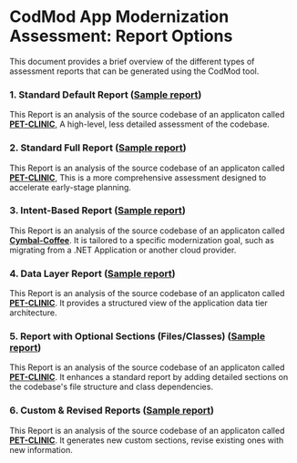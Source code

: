 # **CodMod App Modernization Assessment:**   **Report Options**

This document provides a brief overview of the different types of assessment reports that can be generated using the CodMod tool.

### **1\. Standard Default Report ([Sample report](https://github.com/GoogleCloudPlatform/migrationcenter-utils/blob/f829a6bdccaf9ebe20e17f5efabf3318ff913633/tools/codmod/sample-reports/shopping-cart.html))**

This Report is an analysis of the source codebase of an applicaton called **[PET-CLINIC](https://github.com/spring-projects/spring-petclinic.git)**, A high-level, less detailed assessment of the codebase. 

### **2\. Standard Full Report ([Sample report](https://github.com/GoogleCloudPlatform/migrationcenter-utils/blob/f829a6bdccaf9ebe20e17f5efabf3318ff913633/tools/codmod/sample-reports/shopping-cart.html))**

This Report is an analysis of the source codebase of an applicaton called **[PET-CLINIC](https://github.com/spring-projects/spring-petclinic.git)**, This is a more comprehensive assessment designed to accelerate early-stage planning. 

### **3\. Intent-Based Report ([Sample report](https://github.com/GoogleCloudPlatform/migrationcenter-utils/blob/main/tools/codmod/sample-reports/cymbal-coffee-microsoft-modernization.html))**

This Report is an analysis of the source codebase of an applicaton called **[Cymbal-Coffee](https://github.com/idofl/cymbal-coffee-dotnet.git)**. It is tailored to a specific modernization goal, such as migrating from a .NET Application or another cloud provider.

### **4\. Data Layer Report ([Sample report](https://github.com/GoogleCloudPlatform/migrationcenter-utils/blob/main/tools/codmod/sample-reports/spring-petclinic-data-layer.html))**

This Report is an analysis of the source codebase of an applicaton called **[PET-CLINIC](https://github.com/spring-projects/spring-petclinic.git)**. It provides a structured view of the application data tier architecture.

### **5\. Report with Optional Sections (Files/Classes) ([Sample report](https://github.com/GoogleCloudPlatform/migrationcenter-utils/blob/main/tools/codmod/sample-reports/spring-petclinic-optional-sections.html))**

This Report is an analysis of the source codebase of an applicaton called **[PET-CLINIC](https://github.com/spring-projects/spring-petclinic.git)**. It enhances a standard report by adding detailed sections on the codebase's file structure and class dependencies. 

### **6\. Custom & Revised Reports ([Sample report](http://spring-petclinic-optional-sections.html))**

This Report is an analysis of the source codebase of an applicaton called **[PET-CLINIC](https://github.com/spring-projects/spring-petclinic.git)**. It generates new custom sections, revise existing ones with new information.
